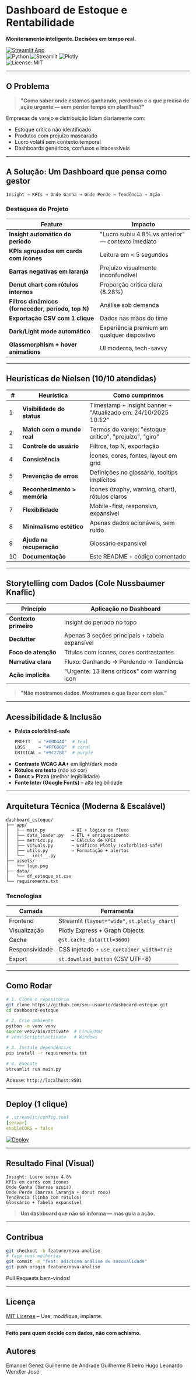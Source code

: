 # Dashboard de Estoque e Rentabilidade  
**Monitoramento inteligente. Decisões em tempo real.**

[![Streamlit App](https://static.streamlit.io/badges/streamlit_badge_black_white.svg)](https://your-streamlit-app-url)  
![Python](https://img.shields.io/badge/Python-3.11-blue) ![Streamlit](https://img.shields.io/badge/Streamlit-1.38-red) ![Plotly](https://img.shields.io/badge/Plotly-5.18-orange)  
![License: MIT](https://img.shields.io/badge/License-MIT-yellow.svg)

---

## O Problema

> **"Como saber onde estamos ganhando, perdendo e o que precisa de ação urgente — sem perder tempo em planilhas?"**

Empresas de varejo e distribuição lidam diariamente com:
- Estoque crítico não identificado
- Produtos com prejuízo mascarado
- Lucro volátil sem contexto temporal
- Dashboards genéricos, confusos e inacessíveis

---

## A Solução: Um Dashboard que **pensa como gestor**

```text
Insight → KPIs → Onde Ganha → Onde Perde → Tendência → Ação
```

### Destaques do Projeto

| Feature | Impacto |
|-------|--------|
| **Insight automático do período** | "Lucro subiu 4.8% vs anterior" — contexto imediato |
| **KPIs agrupados em cards com ícones** | Leitura em < 5 segundos |
| **Barras negativas em laranja** | Prejuízo visualmente inconfundível |
| **Donut chart com rótulos internos** | Proporção crítica clara (8.28%) |
| **Filtros dinâmicos (fornecedor, período, top N)** | Análise sob demanda |
| **Exportação CSV com 1 clique** | Dados nas mãos do time |
| **Dark/Light mode automático** | Experiência premium em qualquer dispositivo |
| **Glassmorphism + hover animations** | UI moderna, tech-savvy |

---

## Heurísticas de Nielsen (10/10 atendidas)

| # | Heurística | Como cumprimos |
|---|------------|----------------|
| 1 | **Visibilidade do status** | Timestamp + insight banner + "Atualizado em: 24/10/2025 10:12" |
| 2 | **Match com o mundo real** | Termos do varejo: "estoque crítico", "prejuízo", "giro" |
| 3 | **Controle do usuário** | Filtros, top N, exportação |
| 4 | **Consistência** | Ícones, cores, fontes, layout em grid |
| 5 | **Prevenção de erros** | Definições no glossário, tooltips implícitos |
| 6 | **Reconhecimento > memória** | Ícones (trophy, warning, chart), rótulos claros |
| 7 | **Flexibilidade** | Mobile-first, responsivo, expansível |
| 8 | **Minimalismo estético** | Apenas dados acionáveis, sem ruído |
| 9 | **Ajuda na recuperação** | Glossário expansível |
| 10 | **Documentação** | Este README + código comentado |

---

## Storytelling com Dados (Cole Nussbaumer Knaflic)

| Princípio | Aplicação no Dashboard |
|---------|------------------------|
| **Contexto primeiro** | Insight do período no topo |
| **Declutter** | Apenas 3 seções principais + tabela expansível |
| **Foco de atenção** | Títulos com ícones, cores contrastantes |
| **Narrativa clara** | Fluxo: Ganhando → Perdendo → Tendência |
| **Ação implícita** | "Urgente: 13 itens críticos" com warning icon |

> **"Não mostramos dados. Mostramos o que fazer com eles."**

---

## Acessibilidade & Inclusão

- **Paleta colorblind-safe**  
  ```python
  PROFIT   = "#00D4AA"  # teal
  LOSS     = "#FF6B6B"  # coral
  CRITICAL = "#9C27B0"  # purple
  ```
- **Contraste WCAG AA+** em light/dark mode
- **Rótulos em texto** (não só cor)
- **Donut > Pizza** (melhor legibilidade)
- **Fonte Inter (Google Fonts)** – alta legibilidade

---

## Arquitetura Técnica (Moderna & Escalável)

```
dashboard_estoque/
├── app/
│   ├── main.py          → UI + lógica de fluxo
│   ├── data_loader.py   → ETL + enriquecimento
│   ├── metrics.py       → Cálculo de KPIs
│   ├── visuals.py       → Gráficos Plotly (colorblind-safe)
│   ├── utils.py         → Formatação + alertas
│   └── __init__.py
├── assets/
│   └── logo.png
├── data/
│   └── df_estoque_st.csv
└── requirements.txt
```

### Tecnologias

| Camada | Ferramenta |
|-------|-----------|
| Frontend | Streamlit (`layout="wide"`, `st.plotly_chart`) |
| Visualização | Plotly Express + Graph Objects |
| Cache | `@st.cache_data(ttl=3600)` |
| Responsividade | CSS injetado + `use_container_width=True` |
| Export | `st.download_button` (CSV UTF-8) |

---

## Como Rodar

```bash
# 1. Clone o repositório
git clone https://github.com/seu-usuario/dashboard-estoque.git
cd dashboard-estoque

# 2. Crie ambiente
python -m venv venv
source venv/bin/activate  # Linux/Mac
# venv\Scripts\activate   # Windows

# 3. Instale dependências
pip install -r requirements.txt

# 4. Execute
streamlit run main.py
```

Acesse: `http://localhost:8501`

---

## Deploy (1 clique)

```yaml
# .streamlit/config.toml
[server]
enableCORS = false
```

[![Deploy](https://img.shields.io/badge/Deploy-Streamlit_Cloud-blue?logo=streamlit)](https://share.streamlit.io)

---

## Resultado Final (Visual)

```
Insight: Lucro subiu 4.8%
KPIs em cards com ícones
Onde Ganha (barras azuis)
Onde Perde (barras laranja + donut roxo)
Tendência (linha com rótulos)
Glossário + Tabela expansível
```

> **Um dashboard que não só informa — mas guia a ação.**

---

## Contribua

```bash
git checkout -b feature/nova-analise
# faça suas melhorias
git commit -m "feat: adiciona análise de sazonalidade"
git push origin feature/nova-analise
```

Pull Requests bem-vindos!

---

## Licença

[MIT License](LICENSE) – Use, modifique, implante.

---

**Feito para quem decide com dados, não com achismo.**

## Autores
Emanoel Genez 
Guilherme de Andrade 
Guilherme Ribeiro 
Hugo Leonardo 
Wendler José 